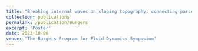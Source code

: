 ```yaml
---
title: "Breaking internal waves on sloping topography: connecting parcel displacements to overturn size and interior-boundary exchanges"
collection: publications
permalink: /publication/Burgers
excerpt: 'Poster'
date: 2023-10-06
venue: 'The Burgers Program for Fluid Dynamics Symposium'
---
```

